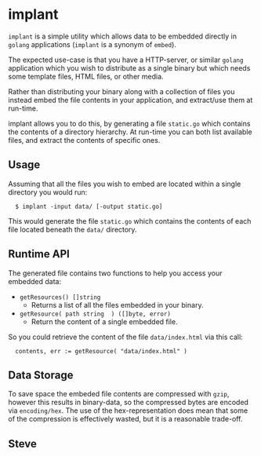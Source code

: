 # implant

`implant` is a simple utility which allows data to be embedded directly
in `golang` applications (`implant` is a synonym of `embed`).

The expected use-case is that you have a HTTP-server, or similar `golang`
application which you wish to distribute as a single binary but which
needs some template files, HTML files, or other media.

Rather than distributing your binary along with a collection of files you
instead embed the file contents in your application, and extract/use them
at run-time.

implant allows you to do this, by generating a file `static.go` which
contains the contents of a directory hierarchy.  At run-time you can both
list available files, and extract the contents of specific ones.



## Usage

Assuming that all the files you wish to embed are located within a
single directory you would run:

      $ implant -input data/ [-output static.go]

This would generate the file `static.go` which contains the contents
of each file located beneath the `data/` directory.



## Runtime API

The generated file contains two functions to help you access your embedded data:

* `getResources() []string`
    * Returns a list of all the files embedded in your binary.
* `getResource( path string  ) ([]byte, error)`
    * Return the content of a single embedded file.

So you could retrieve the content of the file `data/index.html` via this call:

      contents, err := getResource( "data/index.html" )


## Data Storage

To save space the embeded file contents are compressed with `gzip`, however
this results in binary-data, so the compressed bytes are encoded via
`encoding/hex`.  The use of the hex-representation does mean that some of
the compression is effectively wasted, but it is a reasonable trade-off.


Steve
--
